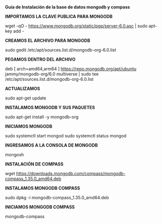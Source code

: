 **Guía de Instalación de la base de datos mongodb y compass**

**IMPORTAMOS LA CLAVE PUBLICA PARA MONGODB**

wget -qO - https://www.mongodb.org/static/pgp/server-6.0.asc | sudo apt-key add -

**CREAMOS EL ARCHIVO PARA MONGODB**

sudo gedit /etc/apt/sources.list.d/mongodb-org-6.0.list

**PEGAMOS DENTRO DEL ARCHIVO**

deb [ arch=amd64,arm64 ] https://repo.mongodb.org/apt/ubuntu jammy/mongodb-org/6.0 multiverse | sudo tee /etc/apt/sources.list.d/mongodb-org-6.0.list

**ACTUALIZAMOS**

sudo apt-get update

**INSTALAMOS MONGODB Y SUS PAQUETES**

sudo apt-get install -y mongodb-org

**INICIAMOS MONGODB**

sudo systemctl start mongod
sudo systemctl status mongod

**INGRESAMOS A LA CONSOLA DE MONGODB**

mongosh

**INSTALACIÓN DE  COMPASS**

wget https://downloads.mongodb.com/compass/mongodb-compass_1.35.0_amd64.deb

**INSTALAMOS MONGODB COMPASS**

sudo dpkg -i mongodb-compass_1.35.0_amd64.deb

**INICIAMOS MONGODB COMPASS**

mongodb-compass

